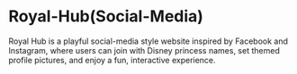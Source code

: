 # Royal-Hub(Social-Media)
Royal Hub is a playful social-media style website inspired by Facebook and Instagram, where users can join with Disney princess names, set themed profile pictures, and enjoy a fun, interactive experience.
